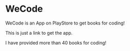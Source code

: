 # WeCode
WeCode is an App on PlayStore to get books for coding!

This is just a link to get the app. 

I have provided more than 40 books for coding!
